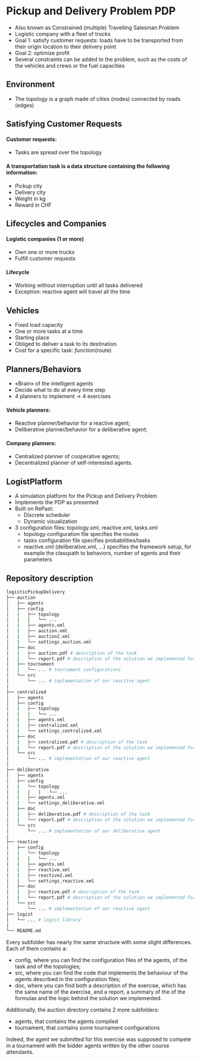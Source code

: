 # Pickup and Delivery Problem PDP 
- Also known as Constrained (multiple) Travelling Salesman Problem
- Logistic company with a fleet of trucks
- Goal 1: satisfy customer requests: loads have to be transported from their origin location to their delivery point
- Goal 2: optimize profit
- Several constraints can be added to the problem, such as the costs of the vehicles and crews or the fuel capacities


## Environment
- The topology is a graph made of cities (nodes) connected by roads (edges)


## Satisfying Customer Requests
#### Customer requests:
- Tasks are spread over the topology
#### A transportation task is a data structure containing the following information:
- Pickup city
- Delivery city
- Weight in kg
- Reward in CHF


## Lifecycles and Companies
#### Logistic companies (1 or more)
- Own one or more trucks
- Fulfill customer requests
#### Lifecycle
- Working without interruption until all tasks delivered
- Exception: reactive agent will travel all the time


## Vehicles
- Fixed load capacity
- One or more tasks at a time
- Starting place
- Obliged to deliver a task to its destination
- Cost for a specific task: _function_(route)


## Planners/Behaviors
- «Brain» of the intelligent agents
- Decide what to do at every time step
- 4 planners to implement -> 4 exercises
#### Vehicle planners:
- Reactive planner/behavior for a reactive agent;
- Deliberative planner/behavior for a deliberative agent;
#### Company planners:
- Centralized planner of cooperative agents;
- Decentralized planner of self-interested agents.


## LogistPlatform
- A simulation platform for the Pickup and Delivery Problem
- Implements the PDP as presented
- Built on RePast:
  - Discrete scheduler
  - Dynamic visualization
- 3 configuration files: topology.xml, reactive.xml, tasks.xml
  - topology configuration file specifies the routes 
  - tasks configuration file specifies probabilities/tasks
  - reactive.xml (deliberative.xml, ...) specifies the framework setup, for example the classpath to behaviors, number of agents and their parameters
  
## Repository description
```bash
logisticPickupDelivery
├── auction
│   ├── agents
│   ├── config
|   |   ├── topology 
|   |   |   └── ...
|   |   ├── agents.xml
|   |   ├── auction.xml
|   |   ├── auction2.xml
|   |   └── settings_auction.xml
│   ├── doc
|   |   ├── auction.pdf # description of the task
|   |   └── report.pdf # description of the solution we implemented for the problem
│   ├── tournament
|   |   └── ... # tournament configurations
│   └── src
|       └── ... # implementation of our reactive agent
|
├── centralized
│   ├── agents
│   ├── config
|   |   ├── topology
|   |   |   └── ...
|   |   ├── agents.xml
|   |   ├── centralized.xml
|   |   └── settings_centralized.xml
│   ├── doc
|   |   ├── centralized.pdf # description of the task
|   |   └── report.pdf # description of the solution we implemented for the problem
│   └── src
|       └── ... # implementation of our reactive agent
|
├── deliberative
│   ├── agents
│   ├── config
|   |   └── topology
|   |   |   |   └── ...
|   |   ├── agents.xml
|   |   └── settings_deliberative.xml
│   ├── doc
|   |   ├── deliberative.pdf # description of the task
|   |   └── report.pdf # description of the solution we implemented for the problem
│   └── src
|       └── ... # implementation of our deliberative agent
|
├── reactive
|   ├── config
|   |   └── topology
|   |   |   └── ...
|   |   ├── agents.xml
|   |   ├── reactive.xml
|   |   ├── reactive2.xml
|   |   └── settings_reactive.xml
|   ├── doc
|   |   ├── reactive.pdf # description of the task
|   |   └── report.pdf # description of the solution we implemented for the problem
|   └── src
|       └── ... # implementation of our reactive agent
├── logist
│   └── ... # logist library
|
└── README.md
```

Every subfolder has nearly the same structure with some slight differences. Each of them contains a:
- config, where you can find the configuration files of the agents, of the task and of the topologies;
- src, where you can find the code that implements the behaviour of the agents described in the configuration files;
- doc, where you can find both a description of the exercise, which has the same name of the exercise, and a report, a summary of the of the formulas and the logic behind the solution we implemented.

Additionally, the auction directory contains 2 more subfolders:
- agents, that contains the agents compiled
- tournament, that contains some tournament configurations

Indeed, the agent we submitted for this exercise was supposed to compete in a tournament with the bidder agents written by the other course attendants.
